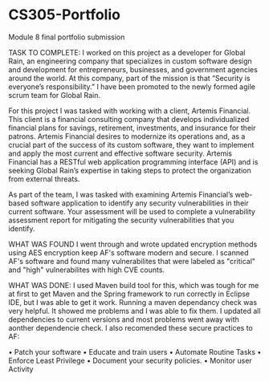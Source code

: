 # CS305-Portfolio
Module 8 final portfolio submission

TASK TO COMPLETE:
I worked on this project as a developer for Global Rain, an engineering company that specializes in custom software design and development for entrepreneurs, businesses, and government agencies around the world. At this company, part of the mission is that “Security is everyone’s responsibility.” I have been promoted to the newly formed agile scrum team for Global Rain.

For this project I was tasked with working with a client, Artemis Financial. This client is a financial consulting company that develops individualized financial plans for savings, retirement, investments, and insurance for their patrons. Artemis Financial desires to modernize its operations and, as a crucial part of the success of its custom software, they want to implement and apply the most current and effective software security. Artemis Financial has a RESTful web application programming interface (API) and is seeking Global Rain’s expertise in taking steps to protect the organization from external threats.

As part of the team, I was tasked with examining Artemis Financial’s web-based software application to identify any security vulnerabilities in their current software. Your assessment will be used to complete a vulnerability assessment report for mitigating the security vulnerabilities that you identify.

WHAT WAS FOUND
I went through and wrote updated encryption methods using AES encryption keep AF's software modern and secure. I scanned AF's software and found many vulnerabilites that were labeled as "critical" and "high" vulnerabilites with high CVE counts. 

WHAT WAS DONE: 
I used Maven build tool for this, which was tough for me at first to get Maven and the Spring framework to run correctly in Eclipse IDE, but I was able to get it work. Running a maven dependancy check was very helpful. It showed me problems and I was able to fix them. I updated all dependencies to current versions and most problems went away with aonther dependencie check. I also recomended these secure practices to AF:

•	Patch your software
•	Educate and train users
•	Automate Routine Tasks
•	Enforce Least Privilege
•	Document your security policies. 
•	Monitor user Activity


